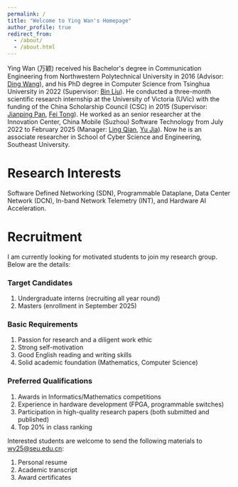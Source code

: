 ```yaml
---
permalink: /
title: "Welcome to Ying Wan's Homepage"
author_profile: true
redirect_from: 
  - /about/
  - /about.html
---
```


Ying Wan (万颖) received his Bachelor's degree in Communication Engineering from Northwestern Polytechnical University in 2016 (Advisor: [Ding Wang](https://teacher.nwpu.edu.cn/wangding.html)),
and his PhD degree in Computer Science from Tsinghua University in 2022 (Supervisor: [Bin Liu](https://www.cs.tsinghua.edu.cn/info/1126/3587.htm)).
He conducted a three-month scientific research internship at the University of Victoria (UVic) with the funding of the China Scholarship Council (CSC) in 2015 (Supervisor: [Jianping Pan](https://www.uvic.ca/ecs/computerscience/people/faculty/profiles/pan-jianping.php), [Fei Tong](https://fei-tong.github.io/)). 
He worked as an senior researcher at the Innovation Center, China Mobile (Suzhou) Software Technology from July 2022 to February 2025 (Manager: [Ling Qian](https://www.cnii.com.cn/gxxww/rmydb/202111/t20211110_321826.html), [Yu Jia](https://zhuanlan.zhihu.com/p/406240028)).
Now he is an associate researcher in School of Cyber Science and Engineering, Southeast University.

Research Interests
======
Software Defined Networking (SDN), Programmable Dataplane, Data Center Network (DCN),
In-band Network Telemetry (INT), and Hardware AI Acceleration.

Recruitment
======
I am currently looking for motivated students to join my research group.
Below are the details:

### Target Candidates
1. Undergraduate interns (recruiting all year round)
1. Masters (enrollment in September 2025)

### Basic Requirements
1. Passion for research and a diligent work ethic
2. Strong self-motivation
3. Good English reading and writing skills
4. Solid academic foundation (Mathematics, Computer Science)

### Preferred Qualifications
1. Awards in Informatics/Mathematics competitions
1. Experience in hardware development (FPGA, programmable switches)
1. Participation in high-quality research papers (both submitted and published)
1. Top 20% in class ranking

Interested students are welcome to send the following materials to wy25@seu.edu.cn:
1. Personal resume
1. Academic transcript
1. Award certificates
